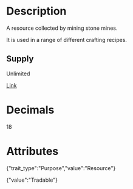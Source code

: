 # Description

A resource collected by mining stone mines.

It is used in a range of different crafting recipes.

## Supply

Unlimited

[Link](https://docs.sunflower-land.com/player-guides/resource-gathering#stone-iron-and-gold)

# Decimals

18

# Attributes

{"trait_type":"Purpose","value":"Resource"}

{"value":"Tradable"}
